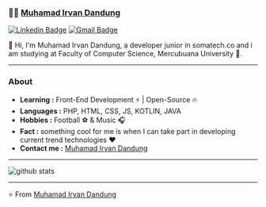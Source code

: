 ###  :man_technologist:  [Muhamad Irvan Dandung]()

[![Linkedin Badge](https://img.shields.io/badge/-Muhamad_Irvan_Dandung-1ca0f1?style=flat-square&logo=Linkedin&logoColor=white&link=https://www.linkedin.com/in/muhamad-irvan-dandung-7b2964167//)](https://www.linkedin.com/in/muhamad-irvan-dandung-7b2964167/) [![Gmail Badge](https://img.shields.io/badge/-irvandandung1@gmail.com-c14438?style=flat-square&logo=Gmail&logoColor=white&link=mailto:irvandandung1@gmail.com)](mailto:irvandandung1@gmail.com)

👋 Hi, I'm Muhamad Irvan Dandung, a developer junior in somatech.co and i am studying at Faculty of Computer Science, Mercubuana University 🚀. 
<!-- **irvandandung/irvandandung** is a ✨ _special_ ✨ repository because its `README.md` (this file) appears on your GitHub profile.-->
---------------------------------------------------------------------------------------------------------------------------------------------------------------------------------
### About

-  **Learning :** Front-End Development :zap: | Open-Source :fire:    
-  **Languages :** PHP, HTML, CSS, JS, KOTLIN, JAVA 
-  **Hobbies :** Football :soccer: & Music :headphones:
-  **Fact :** something cool for me is when I can take part in developing current trend technologies :heart:
-  **Contact me :** [Muhamad Irvan Dandung](mailto:irvandandung1@gmail.com)

---------------------------------------------------------------------------------------------------------------------------------------------------------------------------------

![github stats](https://github-readme-stats.vercel.app/api?username=Isha2103&show_icons=true)

---------------------------------------------------------------------------------------------------------------------------------------------------------------------------------

⭐️ From [Muhamad Irvan Dandung](https://github.com/irvandandung)
